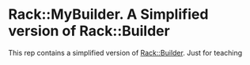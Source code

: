 Rack::MyBuilder. A Simplified version of Rack::Builder
======================================================

This rep contains a simplified version of [Rack::Builder](http://rack.rubyforge.org/doc/Rack/Builder.html).
Just for teaching
